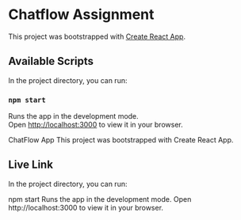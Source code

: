 # Chatflow Assignment

This project was bootstrapped with [Create React App](https://github.com/facebook/create-react-app).

## Available Scripts

In the project directory, you can run:

### `npm start`

Runs the app in the development mode.\
Open [http://localhost:3000](http://localhost:3000) to view it in your browser.

ChatFlow App
This project was bootstrapped with Create React App.

## Live Link

In the project directory, you can run:

npm start
Runs the app in the development mode.
Open http://localhost:3000 to view it in your browser.
